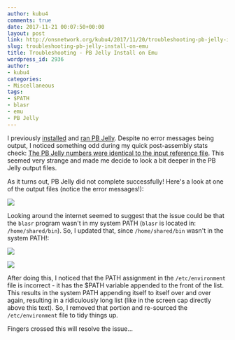 ```yaml
---
author: kubu4
comments: true
date: 2017-11-21 00:07:50+00:00
layout: post
link: http://onsnetwork.org/kubu4/2017/11/20/troubleshooting-pb-jelly-install-on-emu/
slug: troubleshooting-pb-jelly-install-on-emu
title: Troubleshooting - PB Jelly Install on Emu
wordpress_id: 2936
author:
- kubu4
categories:
- Miscellaneous
tags:
- $PATH
- blasr
- emu
- PB Jelly
---
```


I previously [installed](http://onsnetwork.org/kubu4/2017/10/30/software-installation-pb-jelly-suite-and-blasr-on-emu/) and [ran PB Jelly](http://onsnetwork.org/kubu4/2017/11/14/genome-assembly-olympia-oyster-illumina-pacbio-using-pb-jelly-wbgi-scaffold-assembly/). Despite no error messages being output, I noticed something odd during my quick post-assembly stats check: [The PB Jelly numbers were identical to the input reference file](http://onsnetwork.org/kubu4/2017/11/14/assembly-comparison-oly-assemblies-using-quast/). This seemed very strange and made me decide to look a bit deeper in the PB Jelly output files.

As it turns out, PB Jelly did not complete successfully! Here's a look at one of the output files (notice the error messages!):

[![](http://owl.fish.washington.edu/Athaliana/20171120_pbjellly_error.png)](http://owl.fish.washington.edu/Athaliana/20171120_pbjellly_error.png)

Looking around the internet seemed to suggest that the issue could be that the `blasr` program wasn't in my system PATH (`blasr` is located in: `/home/shared/bin`). So, I updated that, since `/home/shared/bin` wasn't in the system PATH!:

[![](http://owl.fish.washington.edu/Athaliana/20171120_update_etc_environment.png)](http://owl.fish.washington.edu/Athaliana/20171120_update_etc_environment.png)

[![](http://owl.fish.washington.edu/Athaliana/20171120_updated_PATH.png)](http://owl.fish.washington.edu/Athaliana/20171120_updated_PATH.png)

After doing this, I noticed that the PATH assignment in the `/etc/environment` file is incorrect - it has the $PATH variable appended to the front of the list. This results in the system PATH appending itself to itself over and over again, resulting in a ridiculously long list (like in the screen cap directly above this text). So, I removed that portion and re-sourced the `/etc/environment` file to tidy things up.

Fingers crossed this will resolve the issue...
